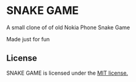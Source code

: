 # SNAKE GAME
A small clone of of old Nokia Phone Snake Game

Made just for fun

## License
SNAKE GAME is licensed under the [MIT license.](https://github.com/gabrielecirulli/2048/blob/master/LICENSE.txt)

